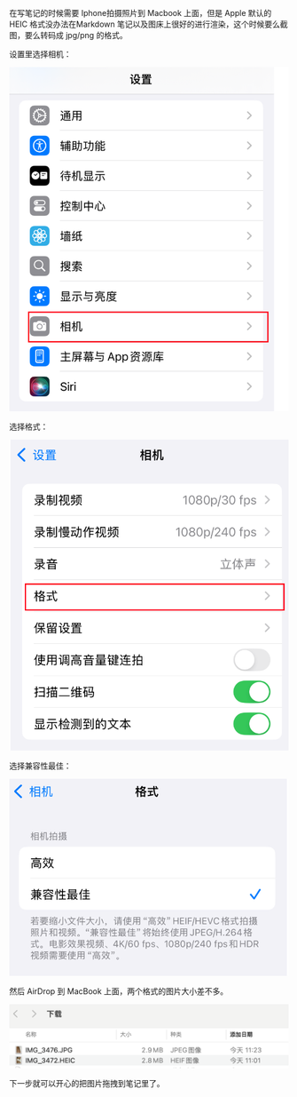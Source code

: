 在写笔记的时候需要 Iphone拍摄照片到 Macbook 上面，但是 Apple 默认的HEIC 格式没办法在Markdown 笔记以及图床上很好的进行渲染，这个时候要么截图，要么转码成 jpg/png 的格式。



设置里选择相机：

![image-20250223112832256](https://raw.githubusercontent.com/Xu-Hardy/picgo-imh/master/image-20250223112832256.png)

选择格式：

![image-20250223112848652](https://raw.githubusercontent.com/Xu-Hardy/picgo-imh/master/image-20250223112848652.png)





选择兼容性最佳：

![image-20250223112810618](https://raw.githubusercontent.com/Xu-Hardy/picgo-imh/master/image-20250223112810618.png)



然后 AirDrop 到 MacBook 上面，两个格式的图片大小差不多。



![image-20250223112429881](https://raw.githubusercontent.com/Xu-Hardy/picgo-imh/master/image-20250223112429881.png)



下一步就可以开心的把图片拖拽到笔记里了。